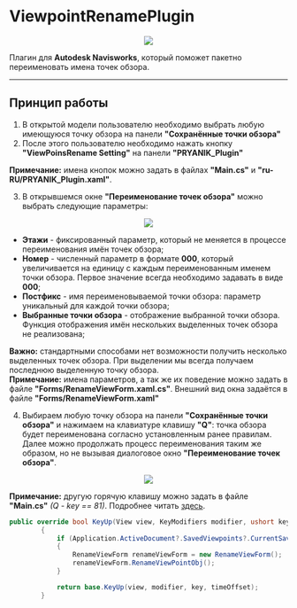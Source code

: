 # ViewpointRenamePlugin

<p align="center">
  <img src="https://github.com/xPRYANIKx/ViewpointRenamePlugin/assets/92644479/4e097af5-fed3-4af6-ab23-78955326dfca">
</p>  
<p>Плагин для <b>Autodesk Navisworks</b>, который поможет пакетно переименовать имена точек обзора.</p>  

---
## Принцип работы
1. В открытой модели пользователю необходимо выбрать любую имеющуюся точку обзора на панели **"Сохранённые точки обзора"**
2. После этого пользователю необходимо нажать кнопку **"ViewPoinsRename Setting"** на панели **"PRYANIK_Plugin"**
    
**Примечание:** имена кнопок можно задать в файлах **"Main.cs"** и **"ru-RU/PRYANIK_Plugin.xaml"**. 

3. В открывшемся окне **"Переименование точек обзора"** можно выбрать следующие параметры:
<p align="center">
  <img src="https://github.com/xPRYANIKx/ViewpointRenamePlugin/assets/92644479/81ef01e0-32d5-4fbb-82eb-87ecfacb5e92">
</p>  
<ul>
<li><b>Этажи</b> - фиксированный параметр, который не меняется в процессе переименования имён точек обзора;</li>
<li><b>Номер</b> - численный параметр в формате <b>000</b>, который увеличивается на единицу с каждым переименованным именем точки обзора. Первое значение всегда необходимо задавать в виде <b>000</b>;</li>
<li><b>Постфикс</b> - имя переименовываемой точки обзора: параметр уникальный для каждой точки обзора;</li>
<li><b>Выбранные точки обзора</b> - отображение выбранной точки обзора. Функция отображения имён нескольких выделенных точек обзора не реализована;</li>
</ul>

**Важно:** стандартными способами нет возможности получить несколько выделенных точек обзора. При выделении мы всегда получаем последнюю выделенную точку обзора.    
**Примечание:** имена параметров, а так же их поведение можно задать в файле **"Forms/RenameViewForm.xaml.cs"**. Внешний вид окна задаётся в файле **"Forms/RenameViewForm.xaml"**

4. Выбираем любую точку обзора на панели **"Сохранённые точки обзора"** и нажимаем на клавиатуре клавишу **"Q"**: точка обзора будет переименована согласно установленным ранее правилам. Далее можно продолжать процесс переименования таким же образом,
   но не вызывая диалоговое окно **"Переименование точек обзора"**.
<p align="center">
  <img src="https://github.com/xPRYANIKx/ViewpointRenamePlugin/assets/92644479/a97ce598-c632-4aaa-b224-f8d606b85786">
</p>    

**Примечание:** другую горячую клавишу можно задать в файле **"Main.cs"** *(Q - key == 81)*. Подробнее читать [здесь](https://learn.microsoft.com/ru-ru/office/vba/language/reference/user-interface-help/keycode-constants).

```c#
public override bool KeyUp(View view, KeyModifiers modifier, ushort key, double timeOffset)
        {
            if (Application.ActiveDocument?.SavedViewpoints?.CurrentSavedViewpoint?.DisplayName != null && key == 81)
            {
                RenameViewForm renameViewForm = new RenameViewForm();
                renameViewForm.RenameViewPointObj();
            }

            return base.KeyUp(view, modifier, key, timeOffset);
        }
```
